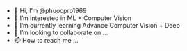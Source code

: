 - 👋 Hi, I’m @phuocpro1969
- 👀 I’m interested in ML + Computer Vision
- 🌱 I’m currently learning Advance Computer Vision + Deep 
- 💞️ I’m looking to collaborate on ...
- 📫 How to reach me ...

<!---
phuocpro1969/phuocpro1969 is a ✨ special ✨ repository because its `README.md` (this file) appears on your GitHub profile.
You can click the Preview link to take a look at your changes.
--->
